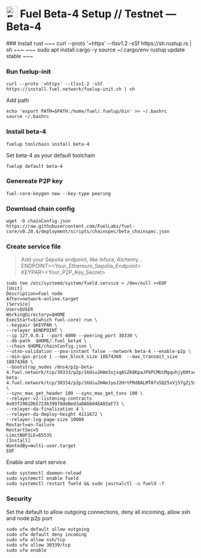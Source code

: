 <h1 align="left"> 
<img src="https://avatars.githubusercontent.com/u/55993183?s=48&v=4" alt="Fuel Beta-4" width="30" height="30">
 Fuel Beta-4 Setup // Testnet — Beta-4   
</h1>
### Install rust
~~~
curl --proto '=https' --tlsv1.2 -sSf https://sh.rustup.rs | sh
~~~
~~~
sudo apt install cargo -y
source ~/.cargo/env 
rustup update stable
~~~

### Run fuelup-init
~~~
curl --proto '=https' --tlsv1.2 -sSf https://install.fuel.network/fuelup-init.sh | sh
~~~

Add path
~~~
echo 'export PATH=$PATH:/home/fuel/.fuelup/bin' >> ~/.bashrc
source ~/.bashrc
~~~

### Install beta-4
~~~
fuelup toolchain install beta-4
~~~

Set beta-4 as your default toolchain
~~~
fuelup default beta-4
~~~

### Genereate P2P key
~~~
fuel-core-keygen new --key-type peering
~~~

### Download chain config
~~~
wget -O chainConfig.json https://raw.githubusercontent.com/FuelLabs/fuel-core/v0.20.4/deployment/scripts/chainspec/beta_chainspec.json
~~~


### Create service file
>Add your Sepolia endpoint, like Infura, Alchemy...  
ENDPOINT=<Your_Ethereum_Sepolia_Endpoint>  
KEYPAR=<Your_P2P_Key_Secret>

~~~
sudo tee /etc/systemd/system/fueld.service > /dev/null <<EOF
[Unit]
Description=Fuel node
After=network-online.target
[Service]
User=$USER
WorkingDirectory=$HOME
ExecStart=$(which fuel-core) run \
--keypair $KEYPAR \
--relayer $ENDPOINT \
--ip 127.0.0.1 --port 4000 --peering_port 30339 \
--db-path  $HOME/.fuel_beta4 \
--chain $HOME/chainConfig.json \
--utxo-validation --poa-instant false --network beta-4 --enable-p2p \
--min-gas-price 1 --max_block_size 18874368  --max_transmit_size 18874368 \
--bootstrap_nodes /dns4/p2p-beta-4.fuel.network/tcp/30333/p2p/16Uiu2HAm3xjsqASZ68KpaJPkPCMUiMgquhjyDHtxcVxVdFkMgRFf,/dns4/p2p-beta-4.fuel.network/tcp/30334/p2p/16Uiu2HAmJyoJ2HrtPRdBALMT8fs5Q25xVj57gZj5s6G6dzbHypoS \
--sync_max_get_header 100 --sync_max_get_txns 100 \
--relayer-v2-listening-contracts 0x03f2901Db5723639978deBed3aBA66d4EA03aF73 \
--relayer-da-finalization 4 \
--relayer-da-deploy-height 4111672 \
--relayer-log-page-size 10000
Restart=on-failure
RestartSec=5
LimitNOFILE=65535
[Install]
WantedBy=multi-user.target
EOF
~~~

Enable and start service

~~~
sudo systemctl daemon-reload
sudo systemctl enable fueld
sudo systemctl restart fueld && sudo journalctl -u fueld -f
~~~

### Security
Set the default to allow outgoing connections, deny all incoming, allow ssh and node p2p port
~~~
sudo ufw default allow outgoing 
sudo ufw default deny incoming 
sudo ufw allow ssh/tcp 
sudo ufw allow 30339/tcp
sudo ufw enable
~~~
